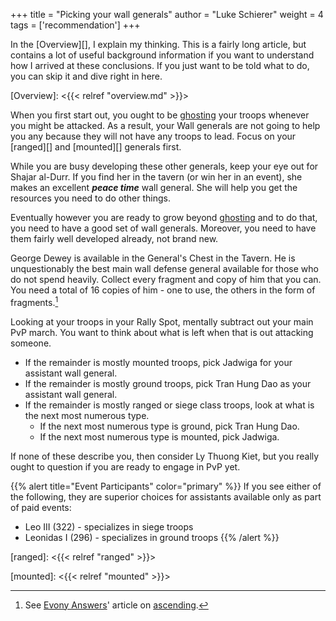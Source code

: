 +++
title = "Picking your wall generals"
author = "Luke Schierer"
weight = 4
tags = ['recommendation']
+++

In the [Overview][], I explain my thinking.  This is a fairly long article, but
contains a lot of useful background information if you want to understand how I
arrived at these conclusions. If you just want to be told what to do, you can
skip it and dive right in here. 

[Overview]: <{{< relref "overview.md" >}}>

When you first start out, you ought to be [ghosting][] your troops whenever you
might be attacked.  As a result, your Wall generals are not going to help you
any because they will not have any troops to lead. Focus on your [ranged][] and
[mounted][] generals first.

While you are busy developing these other generals, keep your eye out for
Shajar al-Durr.  If you find her in the tavern (or win her in an event), she
makes an excellent _**peace time**_ wall general.  She will help you get the
resources you need to do other things.

Eventually however you are ready to grow beyond [ghosting][] and to do that,
you need to have a good set of wall generals.  Moreover, you need to have them
fairly well developed already, not brand new.

George Dewey is available in the General's Chest in the Tavern.  He is
unquestionably the best main wall defense general available for those who do
not spend heavily.  Collect every fragment and copy of him that you can.  You
need a total of 16 copies of him - one to use, the others in the form of
fragments.[^230107-2]  

Looking at your troops in your Rally Spot, mentally subtract out your main PvP
march. You want to think about what is left when that is out attacking someone.

* If the remainder is mostly mounted troops, pick Jadwiga for your assistant wall general.
* If the remainder is mostly ground troops, pick Tran Hung Dao as your assistant wall general.
* If the remainder is mostly ranged or siege class troops, look at what is the
  next most numerous type.
  * If the next most numerous type is ground, pick Tran Hung Dao.
  * If the next most numerous type is mounted, pick Jadwiga.

If none of these describe you, then consider Ly Thuong Kiet, but you really
ought to question if you are ready to engage in PvP yet.

{{% alert title="Event Participants" color="primary" %}}
If you see either of the following, they are superior choices for assistants available only as part of paid events:
* Leo III (322) - specializes in siege troops
* Leonidas I (296) - specializes in ground troops
{{% /alert %}}

[^230107-2]: See [Evony Answers][]' article on [ascending][].

[Evony Answers]: <https://www.evonyanswers.com>

[ascending]: <https://www.evonyanswers.com/post/evony-ascending-enhancement-awakened-upgrades>

[ranged]: <{{< relref "ranged" >}}>


[mounted]: <{{< relref "mounted" >}}>

[ghosting]: <https://www.evonytkrguide.com/guides/evony-tkr-guide-to-ghosting-troops>
